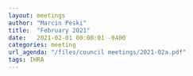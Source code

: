 ```yaml
---
layout: meetings
author: "Marcin Peski"
title:  "February 2021"
date:   2021-02-01 00:00:01 -0400
categories: meeting
url_agenda: "/files/council meetings/2021-02a.pdf"
tags: IHRA
---
```

